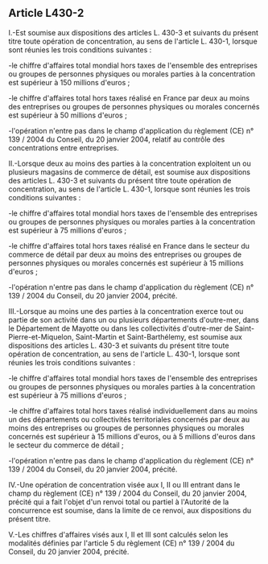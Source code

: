 Article L430-2
----
I.-Est soumise aux dispositions des articles L. 430-3 et suivants du présent
titre toute opération de concentration, au sens de l'article L. 430-1, lorsque
sont réunies les trois conditions suivantes :

-le chiffre d'affaires total mondial hors taxes de l'ensemble des entreprises ou
groupes de personnes physiques ou morales parties à la concentration est
supérieur à 150 millions d'euros ;

-le chiffre d'affaires total hors taxes réalisé en France par deux au moins des
entreprises ou groupes de personnes physiques ou morales concernés est supérieur
à 50 millions d'euros ;

-l'opération n'entre pas dans le champ d'application du règlement (CE) n° 139 /
2004 du Conseil, du 20 janvier 2004, relatif au contrôle des concentrations
entre entreprises.

II.-Lorsque deux au moins des parties à la concentration exploitent un ou
plusieurs magasins de commerce de détail, est soumise aux dispositions des
articles L. 430-3 et suivants du présent titre toute opération de concentration,
au sens de l'article L. 430-1, lorsque sont réunies les trois conditions
suivantes :

-le chiffre d'affaires total mondial hors taxes de l'ensemble des entreprises ou
groupes de personnes physiques ou morales parties à la concentration est
supérieur à 75 millions d'euros ;

-le chiffre d'affaires total hors taxes réalisé en France dans le secteur du
commerce de détail par deux au moins des entreprises ou groupes de personnes
physiques ou morales concernés est supérieur à 15 millions d'euros ;

-l'opération n'entre pas dans le champ d'application du règlement (CE) n° 139 /
2004 du Conseil, du 20 janvier 2004, précité.

III.-Lorsque au moins une des parties à la concentration exerce tout ou partie
de son activité dans un ou plusieurs départements d'outre-mer, dans le
Département de Mayotte ou dans les collectivités d'outre-mer de
Saint-Pierre-et-Miquelon, Saint-Martin et Saint-Barthélemy, est soumise aux
dispositions des articles L. 430-3 et suivants du présent titre toute opération
de concentration, au sens de l'article L. 430-1, lorsque sont réunies les trois
conditions suivantes :

-le chiffre d'affaires total mondial hors taxes de l'ensemble des entreprises ou
groupes de personnes physiques ou morales parties à la concentration est
supérieur à 75 millions d'euros ;

-le chiffre d'affaires total hors taxes réalisé individuellement dans au moins
un des départements ou collectivités territoriales concernés par deux au moins
des entreprises ou groupes de personnes physiques ou morales concernés est
supérieur à 15 millions d'euros, ou à 5 millions d'euros dans le secteur du
commerce de détail ;

-l'opération n'entre pas dans le champ d'application du règlement (CE) n° 139 /
2004 du Conseil, du 20 janvier 2004, précité.

IV.-Une opération de concentration visée aux I, II ou III entrant dans le champ
du règlement (CE) n° 139 / 2004 du Conseil, du 20 janvier 2004, précité qui a
fait l'objet d'un renvoi total ou partiel à l'Autorité de la concurrence est
soumise, dans la limite de ce renvoi, aux dispositions du présent titre.

V.-Les chiffres d'affaires visés aux I, II et III sont calculés selon les
modalités définies par l'article 5 du règlement (CE) n° 139 / 2004 du Conseil,
du 20 janvier 2004, précité.

